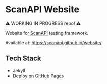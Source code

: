 # ScanAPI Website

⚠️ WORKING IN PROGRESS repo! ⚠️

Website for [ScanAPI](https://github.com/scanapi/scanapi) testing framework.

Available at: https://scanapi.github.io/website/

## Tech Stack
- Jekyll
- Deploy on GitHub Pages
